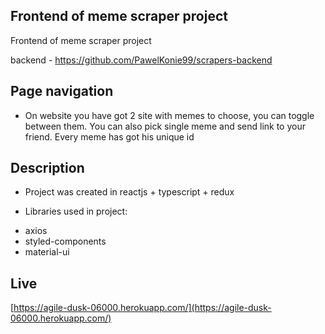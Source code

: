 ## Frontend of meme scraper project

Frontend of meme scraper project

backend - https://github.com/PawelKonie99/scrapers-backend

## Page navigation

- On website you have got 2 site with memes to choose, you can toggle between them. You can also pick single meme and send link to your friend.
  Every meme has got his unique id

## Description

- Project was created in reactjs + typescript + redux

- Libraries used in project:

* axios
* styled-components
* material-ui

## Live

[https://agile-dusk-06000.herokuapp.com/](https://agile-dusk-06000.herokuapp.com/)
